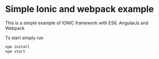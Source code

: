 Simple Ionic and webpack example
=====================
This is a simple example of IONIC framework with ES6, AngularJs and Webpack
  
To start simply run

```bash
npm install
npm start
```
